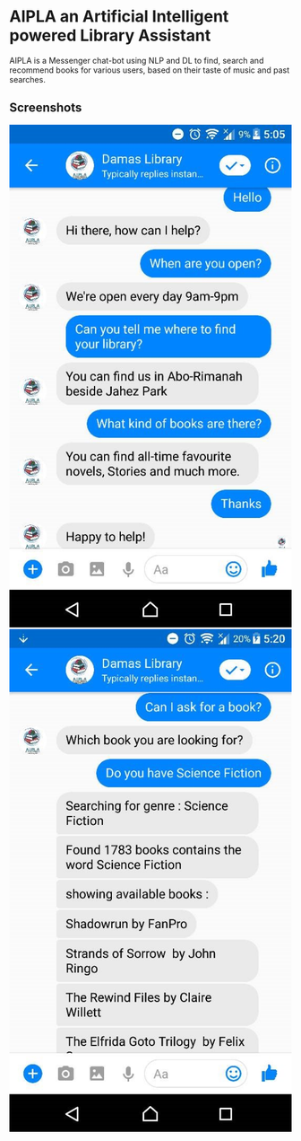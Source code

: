 # AIPLA an Artificial Intelligent powered Library Assistant
AIPLA is a Messenger chat-bot using NLP and DL to find, search and recommend books for various users, based on their taste of music and past searches.

## Screenshots
![alt-text-1](1.jpg "title-1") ![alt-text-2](2.jpg "title-2")

